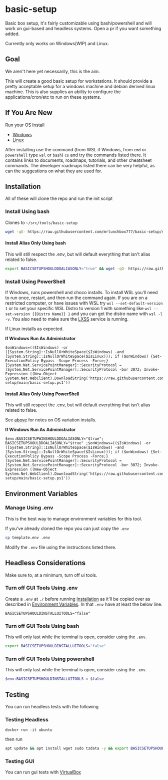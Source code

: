 # basic-setup

Basic box setup, it's fairly customizable using bash/powershell and will work on gui-based and headless systems. Open a pr if you want something added.

Currently only works on Windows(WIP) and Linux.

## Goal

We aren't here yet necessarily, this is the aim.

This will create a good basic setup for workstations. It should provide a pretty acceptable setup for a windows machine and debian derived linux machine. This is also supplies an ability to configure the applications/cron/etc to run on these systems.

## If You Are New

Run your OS Install

* [Windows](#install-using-powershell)
* [Linux](#install-using-bash)

After installing use the command (from WSL if Windows, from `cmd` or `powershell` type `wsl` or `bash`) `cs` and try the commands listed there. It contains links to documents, roadmaps, tutorials, and other cheatsheet commands. The developer roadmaps listed there can be very helpful, as can the suggestions on what they are used for.

## Installation

All of these will clone the repo and run the init script

### Install Using bash

Clones to `~/src/tools/basic-setup`

```bash
wget -qO- https://raw.githubusercontent.com/mrlunchbox777/basic-setup/main/basic-setup.sh | sh
```

#### Install Alias Only Using bash

This will still respect the .env, but will default everything that isn't alias related to false.

```bash
export BASICSETUPSHOULDDOALIASONLY="true" && wget -qO- https://raw.githubusercontent.com/mrlunchbox777/basic-setup/main/basic-setup.sh | sh
```

### Install Using PowerShell

If Windows, runs powershell and choco installs.
To install WSL you'll need to run once, restart, and then run the command again.
If you are on a restricted computer, or have issues with WSL try `wsl --set-default-version 1` or to set your specific WSL Distro to version 1 with something like `wsl --set-version {{Distro Name}} 1` and you can get the distro name with `wsl -l -v`. You also need to make sure the [LXSS](https://docs.microsoft.com/en-us/previous-versions/windows/desktop/cmdline/wsl-architectural-overview) service is running.

If Linux installs as expected.

**If Windows Run As Administrator**

```pwsh
$onWindows=(($IsWindows) -or ([System.String]::IsNullOrWhiteSpace($IsWindows) -and [System.String]::IsNullOrWhiteSpace($IsLinux))); if ($onWindows) {Set-ExecutionPolicy Bypass -Scope Process -Force;} [System.Net.ServicePointManager]::SecurityProtocol = [System.Net.ServicePointManager]::SecurityProtocol -bor 3072; Invoke-Expression ((New-Object System.Net.WebClient).DownloadString('https://raw.githubusercontent.com/mrlunchbox777/basic-setup/main/basic-setup.ps1'))
```

#### Install Alias Only Using PowerShell

This will still respect the .env, but will default everything that isn't alias related to false.

See [above](#install-using-powershell) for notes on OS variation installs.

**If Windows Run As Administrator**

```pwsh
$env:BASICSETUPWINSHOULDDOALIASONLY="$true"; BASICSETUPSHOULDDOALIASONLY="$true" ;$onWindows=(($IsWindows) -or ([System.String]::IsNullOrWhiteSpace($IsWindows) -and [System.String]::IsNullOrWhiteSpace($IsLinux))); if ($onWindows) {Set-ExecutionPolicy Bypass -Scope Process -Force;} [System.Net.ServicePointManager]::SecurityProtocol = [System.Net.ServicePointManager]::SecurityProtocol -bor 3072; Invoke-Expression ((New-Object System.Net.WebClient).DownloadString('https://raw.githubusercontent.com/mrlunchbox777/basic-setup/main/basic-setup.ps1'))
```

## Environment Variables

### Manage Using .env

This is the best way to manage environment variables for this tool.

If you've already cloned the repo you can just copy the `.env`
```bash
cp template.env .env
```

Modify the `.env` file using the instructions listed there.

## Headless Considerations

Make sure to, at a minimum, turn off ui tools.

### Turn off GUI Tools Using .env

Create a `.env` at `./` before running [Installation](#installation) as it'll be copied over as described in [Environment Variables](#environment-variables). In that `.env` have at least the below line.

```dotenv
BASICSETUPSHOULDINSTALLUITOOLS="false"
```

### Turn off GUI Tools Using bash

This will only last while the terminal is open, consider using the `.env`.

```bash
export BASICSETUPSHOULDINSTALLUITOOLS="false"
```

### Turn off GUI Tools Using powershell 

This will only last while the terminal is open, consider using the `.env`.

```powershell
$env:BASICSETUPSHOULDINSTALLUITOOLS = $false
```

## Testing

You can run headless tests with the following

### Testing Headless

`docker run -it ubuntu`

then run

```bash
apt update && apt install wget sudo tzdata -y && export BASICSETUPSHOULDINSTALLUITOOLS="false" && echo "Europe/Zurich" > /etc/timezone && dpkg-reconfigure -f noniteractive tzdata && wget -qO- https://raw.githubusercontent.com/mrlunchbox777/basic-setup/main/basic-setup.sh | sh
```

### Testing GUI

You can run gui tests with [VirtualBox](https://www.virtualbox.org/wiki/Downloads)
